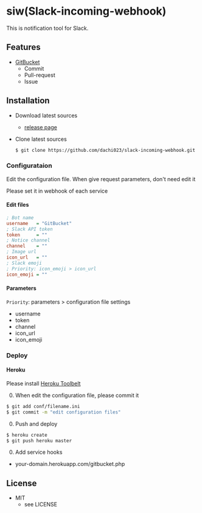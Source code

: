 # siw(Slack-incoming-webhook)
This is notification tool for Slack.

## Features
- [GitBucket](https://github.com/takezoe/gitbucket)
  - Commit
  - Pull-request
  - Issue

## Installation
- Download latest sources
  - [release page](https://github.com/dachi023/slack-incoming-webhook/releases)

- Clone latest sources
  ```bash
  $ git clone https://github.com/dachi023/slack-incoming-webhook.git
  ```

### Configurataion
Edit the configuration file. When give request parameters, don't need edit it

Please set it in webhook of each service

#### Edit files

```ini
; Bot name
username   = "GitBucket"
; Slack API token
token      = ""
; Notice channel
channel    = ""
; Image url
icon_url   = ""
; Slack emoji
; Priority: icon_emoji > icon_url
icon_emoji = ""
```

#### Parameters
`Priority`: parameters > configuration file settings

- username
- token
- channel
- icon_url
- icon_emoji

### Deploy
#### Heroku
Please install [Heroku Toolbelt](https://toolbelt.heroku.com)

0. When edit the configuration file, please commit it

  ```bash
  $ git add conf/filename.ini
  $ git commit -m "edit configuration files"
  ```

0. Push and deploy

  ```bash
  $ heroku create
  $ git push heroku master
  ```

0. Add service hooks
  - your-domain.herokuapp.com/gitbucket.php

## License
- MIT
  - see LICENSE
